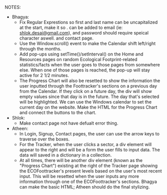 NOTES:

- Bhagya:
    - Fix Regular Exprestions so first and last name can be uncapitalized at the start, make it so . can be added to email (ie: shlok.desai@gmail.com), and password should require speical character aswell. and contact page.
    - Use the Window.scroll() event to make the Calendar shift left/right through the months.
    - Add pop-ups using setTime()/setInterval() on the Home and Resources pages on random Ecological Footprint-related statistics/facts when the user goes to those pages from somewhere else. When one of those pages is reached, the pop-up will stay active for 2 1/2 minutes.
    - The Progress Chart will also be resetted to show the information the user inputted through the Foottracker's sections on a previous day from the Calendar. If they click on a future day, the div will show empty values since that day is in the future. The day that's selected will be highlighted. We can use the Windows calendar to set the current day on the website. Make the HTML for the Progress Chart and connect the buttons to the chart.
- Shlok:
    - Make contact page not have defualt error thing.
- Atheen:
    - In Login, Signup, Contact pages, the user can use the arrow keys to traverse over the boxes.
    - For the Tracker, when the user clicks a sector, a div element will appear to the right and will be a form the user fills to input data. The data will saved in a dictionary in a collection.
    - At all times, there will be another div element (known as the "Progress Chart") existing at the right of the Tracker page showing the ECOFoottracker's present levels based on the user's most recent input. This will be resetted when the user inputs any more information through one of the ECOFoottracker's sections. Bhagya can make the basic HTML; Atheen should do the final stylizing.